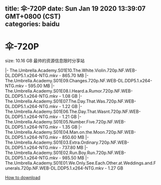 
title: 伞-720P
date: Sun Jan 19 2020 13:39:07 GMT+0800 (CST)    
categories: baidu
---

# 伞-720P
size: 10.16 GB
 最帅的资源信息限时分享站
 
|- The.Umbrella.Academy.S01E10.The.White.Violin.720p.NF.WEB-DL.DDP5.1.x264-NTG.mkv - 865.70 MB
|- The.Umbrella.Academy.S01E09.Changes.720p.NF.WEB-DL.DDP5.1.x264-NTG.mkv - 595.00 MB
|- The.Umbrella.Academy.S01E08.I.Heard.a.Rumor.720p.NF.WEB-DL.DDP5.1.x264-NTG.mkv - 1.08 GB
|- The.Umbrella.Academy.S01E07.The.Day.That.Was.720p.NF.WEB-DL.DDP5.1.x264-NTG.mkv - 1.22 GB
|- The.Umbrella.Academy.S01E06.The.Day.That.Wasnt.720p.NF.WEB-DL.DDP5.1.x264-NTG.mkv - 1.21 GB
|- The.Umbrella.Academy.S01E05.Number.Five.720p.NF.WEB-DL.DDP5.1.x264-NTG.mkv - 1.35 GB
|- The.Umbrella.Academy.S01E04.Man.on.the.Moon.720p.NF.WEB-DL.DDP5.1.x264-NTG.mkv - 850.60 MB
|- The.Umbrella.Academy.S01E03.Extra.Ordinary.720p.NF.WEB-DL.DDP5.1.x264-NTG.mkv - 737.80 MB
|- The.Umbrella.Academy.S01E02.Run.Boy.Run.720p.NF.WEB-DL.DDP5.1.x264-NTG.mkv - 985.50 MB
|- The.Umbrella.Academy.S01E01.We.Only.See.Each.Other.at.Weddings.and.Funerals.720p.NF.WEB-DL.DDP5.1.x264-NTG.mkv - 1.27 GB

[How to download](https://bpcam.bemobtrk.com/go/2ceec3aa-1ca2-46d6-b9ff-aaa5c184517c?jno=5079)